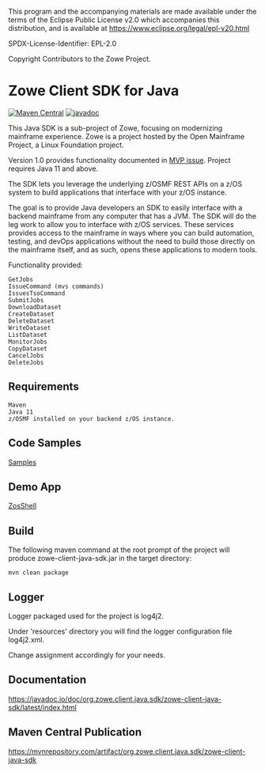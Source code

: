 This program and the accompanying materials are made available under the terms of the Eclipse Public License v2.0 which accompanies this distribution, and is available at https://www.eclipse.org/legal/epl-v20.html

SPDX-License-Identifier: EPL-2.0

Copyright Contributors to the Zowe Project.

# Zowe Client SDK for Java

[![Maven Central](https://img.shields.io/maven-central/v/org.zowe.client.java.sdk/zowe-client-java-sdk.svg?label=Maven%20Central)](https://search.maven.org/search?q=g:%22org.zowe.client.java.sdk%22%20AND%20a:%22zowe-client-java-sdk%22)
[![javadoc](https://javadoc.io/badge2/org.zowe.client.java.sdk/zowe-client-java-sdk/javadoc.svg)](https://javadoc.io/doc/org.zowe.client.java.sdk/zowe-client-java-sdk)

This Java SDK is a sub-project of Zowe, focusing on modernizing mainframe experience. Zowe is a project hosted by the Open Mainframe Project, a Linux Foundation project.  

Version 1.0 provides functionality documented in [MVP issue](https://github.com/zowe/zowe-client-java-sdk/issues/5). Project requires Java 11 and above. 

The SDK lets you leverage the underlying z/OSMF REST APIs on a z/OS system to build applications that interface with your z/OS instance.

The goal is to provide Java developers an SDK to easily interface with a backend mainframe from any computer that has a JVM. The SDK will do the leg work to allow you to interface with z/OS services. These services provides access to the mainframe in ways where you can build automation, testing, and devOps applications without the need to build those directly on the mainframe itself, and as such, opens these applications to modern tools.  

Functionality provided:

    GetJobs   
    IssueCommand (mvs commands)  
    IssuesTsoCommand  
    SubmitJobs  
    DownloadDataset  
    CreateDataset  
    DeleteDataset  
    WriteDataset  
    ListDataset  
    MonitorJobs  
    CopyDataset
    CancelJobs
    DeleteJobs
      
## Requirements  
    
    Maven  
    Java 11  
    z/OSMF installed on your backend z/OS instance.  
  
## Code Samples  

[Samples](https://github.com/frankgiordano/zowe-client-java-sdk-examples)    
   
## Demo App  

[ZosShell](https://github.com/frankgiordano/ZosShell)
    
## Build
  
The following maven command at the root prompt of the project will produce zowe-client-java-sdk.jar in the target directory:
  
    mvn clean package  
  
## Logger  
  
Logger packaged used for the project is log4j2.  
  
Under 'resources' directory you will find the logger configuration file log4j2.xml.  
  
Change <Root level="debug"> assignment accordingly for your needs.  
  
## Documentation  

https://javadoc.io/doc/org.zowe.client.java.sdk/zowe-client-java-sdk/latest/index.html  
  
## Maven Central Publication  

https://mvnrepository.com/artifact/org.zowe.client.java.sdk/zowe-client-java-sdk  
  

